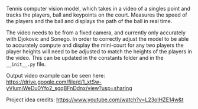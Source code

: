 Tennis computer vision model, which takes in a video of a singles point and tracks the players, ball and keypoints on the court. Measures the speed of the players and the ball and displays the path of the ball in real time. 

The video needs to be from a fixed camera, and currently only accurately with Djokovic and Sonego. In order to correctly adjust the model to be able to accurately compute and display the mini-court for any two players the player heights will need to be adjusted to match the heights of the players in the video. This can be updated in the constants folder and in the `__init__.py` file.

Output video example can be seen here: https://drive.google.com/file/d/1_xtSw-yVIumiWeDu0Yfo2_sgqBFnDdnx/view?usp=sharing

Project idea credits: https://www.youtube.com/watch?v=L23oIHZE14w&t
